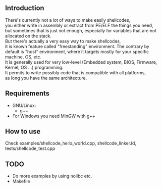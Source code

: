 ## Introduction
There's currently not a lot of ways to make easily shellcodes,<br>
you either write in assembly or extract from PE/ELF the things you need,<br>
but sometimes that is just not enough, especially for variables that are not allocated on the stack.<br>
But there's actually a very easy way to make shellcodes,<br>
it is known feature called "freestanding" environment.
The contrary by default is "host" environment, where it targets mostly for your specific machine, OS, etc.<br>
It is generally used for very low-level (Embedded system, BIOS, Firmware, Kernel, OS ...) programming.<br>
It permits to write possibly code that is compatible with all platforms,<br>
as long you have the same architecture.
## Requirements
- GNU/Linux:
    - g++ 
- For Windows you need MinGW with g++
## How to use
Check examples/shellcode_hello_world.cpp, shellcode_linker.ld, tests/shellcode_test.cpp
## TODO
- Do more examples by using nolibc etc.
- Makefile
